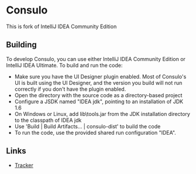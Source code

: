 # Consulo

This is fork of IntelliJ IDEA Community Edition

## Building

To develop Consulo, you can use either IntelliJ IDEA Community Edition or IntelliJ IDEA Ultimate. To build and run the code:

* Make sure you have the UI Designer plugin enabled. Most of Consulo's UI is built using the UI Designer, and the version you build will not run correctly if you don't have the plugin enabled.
* Open the directory with the source code as a directory-based project
* Configure a JSDK named "IDEA jdk", pointing to an installation of JDK 1.6
* On Windows or Linux, add lib\tools.jar from the JDK installation directory to the classpath of IDEA jdk
* Use 'Build | Build Artifacts... | consulo-dist' to build the code
* To run the code, use the provided shared run configuration "IDEA".

## Links

* [Tracker](http://napile.myjetbrains.com/youtrack/issues/CO)